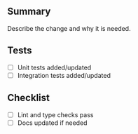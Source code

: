 ## Summary

Describe the change and why it is needed.

## Tests

- [ ] Unit tests added/updated
- [ ] Integration tests added/updated

## Checklist

- [ ] Lint and type checks pass
- [ ] Docs updated if needed
